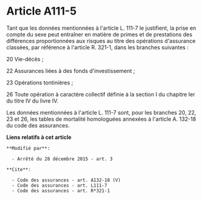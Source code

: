 # Article A111-5

Tant que les données mentionnées à l'article L. 111-7 le justifient, la prise en compte du sexe peut entraîner en matière de
primes et de prestations des différences proportionnées aux risques au titre des opérations d'assurance classées, par
référence à l'article R. 321-1, dans les branches suivantes : 

20 Vie-décès ; 

22 Assurances liées à des fonds d'investissement ; 

23 Opérations tontinières ; 

26 Toute opération à caractère collectif définie à la section I du chapitre Ier du titre IV du livre IV. 

Les données mentionnées à l'article L. 111-7 sont, pour les branches 20, 22, 23 et 26, les tables de mortalité homologuées
annexées à l'article A. 132-18 du code des assurances.

**Liens relatifs à cet article**

	**Modifié par**:

	  - Arrêté du 28 décembre 2015 - art. 3

	**Cite**:

	  - Code des assurances - art. A132-18 (V)
	  - Code des assurances - art. L111-7
	  - Code des assurances - art. R*321-1
